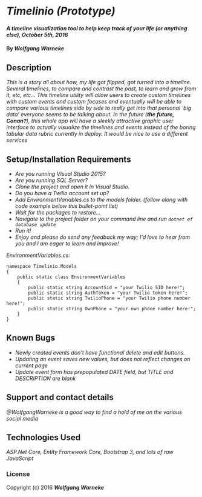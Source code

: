# _Timelinio (*Prototype*)_

#### _A timeline visualization tool to help keep track of your life (or anything else), October 5th, 2016_

#### By _**Wolfgang Warneke**_

## Description

_This is a story all about how, my life got flipped, got turned into a timeline.  Several timelines, to compare and contrast the past, to learn and grow from it, etc, etc... This timeline utility will allow users to create custom timelines with custom events and custom focuses and eventually will be able to compare various timelines side by side to really get into that personal 'big data' everyone seems to be talking about._
_In the future (**the future, Conan?**), this whole app will have a sleekly attractive graphic user interface to actually visualize the timelines and events instead of the boring tabular data rubric currently in deploy.  It would be nice to use a different services_

## Setup/Installation Requirements

* _Are you running Visual Studio 2015?_
* _Are you running SQL Server?_
* _Clone the project and open it in Visual Studio._
* _Do you have a Twilio account set up?_
* _Add EnvironmentVariables.cs to the models folder. *(follow along with code example below this bullet-point list)*_
* _Wait for the packages to restore..._
* _Navigate to the project folder on your command line and run `dotnet ef database update`_
* _Run it!_
* _Enjoy and please do send any feedback my way; I'd love to hear from you and I am eager to learn and improve!_

_EnvironmentVariables.cs:_
```
namespace Timelinio.Models
{
    public static class EnvironmentVariables
    {
        public static string AccountSid = "your Twilio SID here!";
        public static string AuthToken = "your Twilio token here!";
        public static string TwilioPhone = "your Twilio phone number here!";
        public static string OwnPhone = "your own phone number here!";
    }
}
```

## Known Bugs

* _Newly created events don't have functional delete and edit buttons._
* _Updating an event saves new values, but does not reflect changes on current page_
* _Update event form has prepopulated DATE field, but TITLE and DESCRIPTION are blank_

## Support and contact details

_@WolfgangWarneke is a good way to find a hold of me on the various social media_

## Technologies Used

_ASP.Net Core, Entity Framework Core, Bootstrap 3, and lots of raw JavaScript_

### License

Copyright (c) 2016 **_Wolfgang Warneke_**
